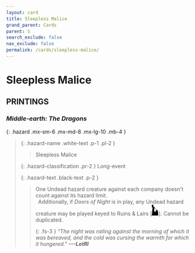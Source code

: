 ```yaml
---
layout: card
title: Sleepless Malice
grand_parent: Cards
parent: S
search_exclude: false
nav_exclude: false
permalink: /cards/sleepless-malice/
---
```


# Sleepless Malice


## PRINTINGS


### _Middle-earth: The Dragons_

{: .hazard .mx-sm-6 .mx-md-8 .mx-lg-10 .mb-4 }
> {: .hazard-name .white-text .p-1 .pl-2 }
> > <div class="hazard-mp"></div>
> > <div class="card-name">Sleepless Malice</div>
>
> {: .hazard-classification .pr-2 }
> Long-event
>
> {: .hazard-text .black-text .p-2 }
> > One Undead hazard creature against each company doesn't count against its hazard limit. <br>&ensp;Additionally, if _Doors of Night_ is in play, any Undead hazard creature may be played keyed to Ruins & Lairs <nobr>[<img src="/assets/images/ruinlair.svg">]</nobr>. Cannot be duplicated. 
> > 
> > {: .fs-3 } 
> > _“The night was railing against the morning of which it was bereaved, and the cold was cursing the warmth for which it hungered."_ ***---&#65279;LotRI*** 
>


